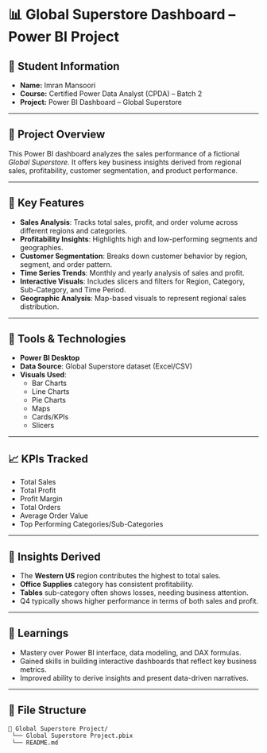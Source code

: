 
# 📊 Global Superstore Dashboard – Power BI Project

## 👤 Student Information
- **Name:** Imran Mansoori
- **Course:** Certified Power Data Analyst (CPDA) – Batch 2
- **Project:** Power BI Dashboard – Global Superstore

---

## 📝 Project Overview
This Power BI dashboard analyzes the sales performance of a fictional *Global Superstore*. It offers key business insights derived from regional sales, profitability, customer segmentation, and product performance.

---

## 📌 Key Features
- **Sales Analysis**: Tracks total sales, profit, and order volume across different regions and categories.
- **Profitability Insights**: Highlights high and low-performing segments and geographies.
- **Customer Segmentation**: Breaks down customer behavior by region, segment, and order pattern.
- **Time Series Trends**: Monthly and yearly analysis of sales and profit.
- **Interactive Visuals**: Includes slicers and filters for Region, Category, Sub-Category, and Time Period.
- **Geographic Analysis**: Map-based visuals to represent regional sales distribution.

---

## 🔧 Tools & Technologies
- **Power BI Desktop**
- **Data Source**: Global Superstore dataset (Excel/CSV)
- **Visuals Used**:
  - Bar Charts
  - Line Charts
  - Pie Charts
  - Maps
  - Cards/KPIs
  - Slicers

---

## 📈 KPIs Tracked
- Total Sales
- Total Profit
- Profit Margin
- Total Orders
- Average Order Value
- Top Performing Categories/Sub-Categories

---

## 📍 Insights Derived
- The **Western US** region contributes the highest to total sales.
- **Office Supplies** category has consistent profitability.
- **Tables** sub-category often shows losses, needing business attention.
- Q4 typically shows higher performance in terms of both sales and profit.

---

## 🧠 Learnings
- Mastery over Power BI interface, data modeling, and DAX formulas.
- Gained skills in building interactive dashboards that reflect key business metrics.
- Improved ability to derive insights and present data-driven narratives.

---

## 📂 File Structure
```
📁 Global Superstore Project/
 └── Global Superstore Project.pbix
 └── README.md
```
